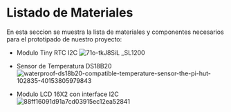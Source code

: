 # Listado de Materiales
En esta seccion se muestra la lista de materiales y componentes necesarios para el prototipado de nuestro proyecto:

- Modulo Tiny RTC I2C
  ![71o-tkJ8SiL _SL1200](https://github.com/SerCandio/RTC-Calendar-ds1307-and-Thermostat-DS18B20/assets/106831539/d3b70e64-a335-41a8-914e-3980995c291c)

- Sensor de Temperatura DS18B20
  ![waterproof-ds18b20-compatible-temperature-sensor-the-pi-hut-102835-40153805979843](https://github.com/SerCandio/RTC-Calendar-ds1307-and-Thermostat-DS18B20/assets/106831539/6c21eb56-4e8f-4133-8653-c32e7d6a75fb)

- Modulo LCD 16X2 con interface I2C
  ![88ff16091d91a7cd03915ec12ea52841](https://github.com/SerCandio/RTC-Calendar-ds1307-and-Thermostat-DS18B20/assets/106831539/69a096a6-4f32-4ae3-9069-85768dacada9)

